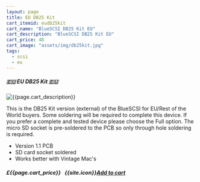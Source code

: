 ```yaml
---
layout: page
title: EU DB25 Kit
cart_itemid: eudb25kit
cart_name: "BlueSCSI DB25 Kit EU"
cart_description: "BlueSCSI DB25 Kit EU"
cart_price: 48
cart_image: "assets/img/db25kit.jpg"
tags: 
  - scsi
  - eu
---
```


##### 🇪🇺 EU DB25 Kit 🇪🇺

![{{page.cart_description}}]({{page.cart_image}})

This is the DB25 Kit version (external) of the BlueSCSI for EU/Rest of the World buyers. Some soldering will be required to complete this device. If you prefer a complete and tested device please choose the Full option. The micro SD socket is pre-soldered to the PCB so only through hole soldering is required.

* Version 1.1 PCB
* SD card socket soldered
* Works better with Vintage Mac's 

##### £{{page.cart_price}} &nbsp; {{site.icon}}[Add to cart](/cart#{{page.cart_itemid}})